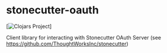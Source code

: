 # stonecutter-oauth

[![Clojars Project](http://clojars.org/org.clojars.d-cent/stonecutter-oauth/latest-version.svg)]

Client library for interacting with Stonecutter OAuth Server (see https://github.com/ThoughtWorksInc/stonecutter)
